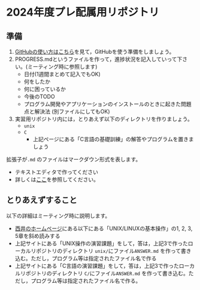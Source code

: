 # 2024年度プレ配属用リポジトリ


## 準備

1. [GitHubの使い方はこちら](GitHub-Intro.md)を見て，GitHubを使う準備をしましょう。
3. PROGRESS.mdというファイルを作って，進捗状況を記入していって下さい。(ミーティング時に参照します)
	- 日付(1週間まとめて記入でもOK)
	- 何をしたか
	- 何に困っているか
	- 今後のTODO
	- プログラム開発やアプリケーションのインストールのときに起きた問題点と解決法 (別ファイルにしてもOK)
2. 実習用リポジトリ内には，とりあえず以下のディレクトリを作りましょう。
	- `unix`
	- `C`
		- 上記ページにある「C言語の基礎訓練」の解答やプログラムを置きましょう


拡張子が`.md` のファイルはマークダウン形式を表します。
- テキストエディタで作ってください
- 詳しくは[ここ](https://docs.github.com/ja/get-started/writing-on-github/getting-started-with-writing-and-formatting-on-github/basic-writing-and-formatting-syntax)を参照してください。


## とりあえずすること

以下の詳細はミーティング時に説明します。


- [西井のホームページ](https://bcl.sci.yamaguchi-u.ac.jp/~jun/misc/texts/)にある以下にある「UNIX/LINUXの基本操作」の1, 2, 3, 5章を斜め読みする
- 上記サイトにある「UNIX操作の演習課題」をして，答は，上記3で作ったローカルリポジトリのディレクトリ `unix/`にファイル`ANSWER.md` を作って書き込む。ただし，プログラム等は指定されたファイル名で作る
- 上記サイトにある「C言語の演習課題」をして，答は，上記3で作ったローカルリポジトリのディレクトリ `C/`にファイル`ANSWER.md` を作って書き込む。ただし，プログラム等は指定されたファイル名で作る。